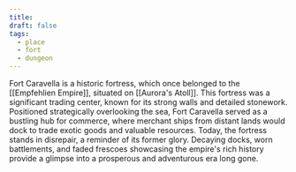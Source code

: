 ```yaml
---
title: 
draft: false
tags:
  - place
  - fort
  - dungeon
---
```

Fort Caravella is a historic fortress, which once belonged to the [[Empfehlien Empire]], situated on [[Aurora's Atoll]]. This fortress was a significant trading center, known for its strong walls and detailed stonework. Positioned strategically overlooking the sea, Fort Caravella served as a bustling hub for commerce, where merchant ships from distant lands would dock to trade exotic goods and valuable resources. Today, the fortress stands in disrepair, a reminder of its former glory. Decaying docks, worn battlements, and faded frescoes showcasing the empire's rich history provide a glimpse into a prosperous and adventurous era long gone.